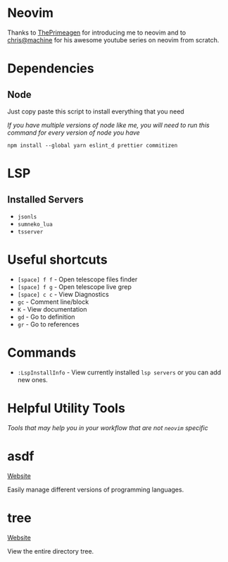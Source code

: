# Neovim

Thanks to [ThePrimeagen](https://www.youtube.com/c/ThePrimeagen) for introducing me to neovim and to [chris@machine](https://www.youtube.com/c/ChrisAtMachine)
for his awesome youtube series on neovim from scratch.

# Dependencies

## Node

Just copy paste this script to install everything that you need

_If you have multiple versions of node like me, you will need to run this command for every version of node you have_

```
npm install --global yarn eslint_d prettier commitizen
```

# LSP

## Installed Servers

- `jsonls`
- `sumneko_lua`
- `tsserver`

# Useful shortcuts

- `[space] f f` - Open telescope files finder
- `[space] f g` - Open telescope live grep
- `[space] c c` - View Diagnostics
- `gc` - Comment line/block
- `K` - View documentation
- `gd` - Go to definition
- `gr` - Go to references

# Commands

- `:LspInstallInfo` - View currently installed `lsp servers` or you can add new ones.

# Helpful Utility Tools

_Tools that may help you in your workflow that are not `neovim` specific_

# asdf

[Website](https://asdf-vm.com/)

Easily manage different versions of programming languages.

# tree

[Website](http://mama.indstate.edu/users/ice/tree/)

View the entire directory tree.
